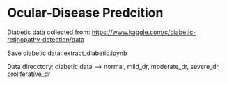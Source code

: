 # Ocular-Disease Predcition

Diabetic data collected from: https://www.kaggle.com/c/diabetic-retinopathy-detection/data

Save diabetic data: extract_diabetic.ipynb

Data direcctory:  diabetic data -->
                         normal, 
                         mild_dr, 
                         moderate_dr, 
                         severe_dr, 
                         proliferative_dr
